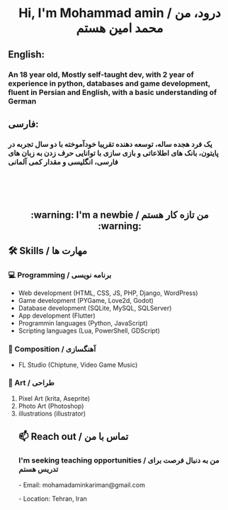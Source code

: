 <h1 align="center"> Hi, I'm Mohammad amin / درود، من محمد امین هستم </h1>
<h2> English: </h2>
<h3>An 18 year old, Mostly self-taught dev, with 2 year of experience in python, databases and game development, fluent in Persian and English, with a basic understanding of German </h3>
<h2> فارسی: </h2> 
<h3> یک فرد هجده ساله، توسعه دهنده تقریبا خودآموخته با دو سال تجربه در پایتون، بانک های اطلاعاتی و بازی سازی با توانایی حرف زدن به زبان های فارسی، انگلیسی و مقدار کمی آلمانی </h3>
<br/><br/><br/>
<h2 align="center"> :warning: I'm a newbie / من تازه کار هستم :warning: </h2>
<h2> 🛠 Skills / مهارت ها </h2>
    <h3> 💻 Programming / برنامه نویسی </h3>
        <ul>
            <li>
                Web development (HTML, CSS, JS, PHP, Django, WordPress)
            </li>
            <li>
                Game development (PYGame, Love2d, Godot)
            </li>
            <li>
                Database development (SQLite, MySQL, SQLServer)
            </li>
            <li>
                App development (Flutter)
            </li>
            <li>
                Programmin languages (Python, JavaScript)
            </li>
            <li>
                Scripting languages (Lua, PowerShell, GDScript)
            </li>
        </ul>
    <h3> 🎵 Composition / آهنگسازی </h3>
        <ul>
            <li>
                FL Studio (Chiptune, Video Game Music)
            </li>
        </ul>
    <h3> 🎨 Art / طراحی </h3>
        <ol>
            <li>
                Pixel Art (krita, Aseprite)
            </li>
            <li>
                Photo Art (Photoshop)
            </li>
            <li>
                illustrations (illustrator)
            </li>
        </ul>
<h2>📫 Reach out / تماس با من</h2> 
<h3>I'm seeking teaching opportunities / من به دنبال فرصت برای تدریس هستم</h3>
<p>- Email: mohamadaminkariman@gmail.com</p>
<p>- Location: Tehran, Iran</p>
